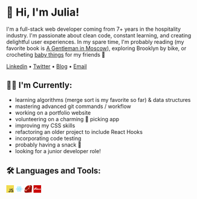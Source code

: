 # 👋 Hi, I'm Julia! 

I'm a full-stack web developer coming from 7+ years in the hospitality industry. I'm passionate about clean code, constant learning, and creating delightful user experiences. In my spare time, I'm probably reading (my favorite book is <a href="https://www.goodreads.com/book/show/34066798-a-gentleman-in-moscow" target="_blank">A Gentleman in Moscow</a>), exploring Brooklyn by bike, or crocheting <a href="https://www.instagram.com/p/CDPJUkInBqw/" target="_blank">baby things</a> for my friends 👶

<a href="https://www.linkedin.com/in/jzolotarev/" target="_blank">Linkedin</a> • <a href="https://twitter.com/JZolo" target="_blank">Twitter</a> • <a href="https://jzolotarev.medium.com/" target="_blank">Blog</a> • <a href="mailto: jzolotarev@gmail.com" target="_blank">Email</a>

## 👩‍💻 I'm Currently:
- learning algorithms (merge sort is my favorite so far) & data structures
- mastering advanced git commands / workflow
- working on a portfolio website 
- volunteering on a charming 🍎 picking app
- improving my CSS skills
- refactoring an older project to include React Hooks
- incorporating code testing
- probably having a snack 🤭
- looking for a junior developer role!
                               
## 🛠 Languages and Tools:

<code><img height="20" src="https://raw.githubusercontent.com/github/explore/80688e429a7d4ef2fca1e82350fe8e3517d3494d/topics/javascript/javascript.png"></code>
<code><img height="20" src="https://raw.githubusercontent.com/github/explore/80688e429a7d4ef2fca1e82350fe8e3517d3494d/topics/react/react.png"></code>
<code><img height="20" src="https://raw.githubusercontent.com/github/explore/80688e429a7d4ef2fca1e82350fe8e3517d3494d/topics/ruby/ruby.png"></code>
<code><img height="20" src="https://raw.githubusercontent.com/github/explore/80688e429a7d4ef2fca1e82350fe8e3517d3494d/topics/rails/rails.png"></code>

